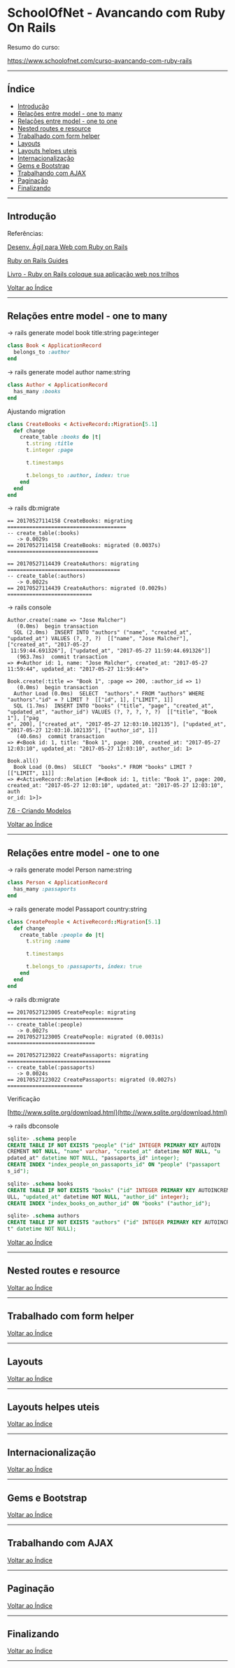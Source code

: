 # SchoolOfNet - Avancando com Ruby On Rails

Resumo do curso:

https://www.schoolofnet.com/curso-avancando-com-ruby-rails

---

## <a name="indice">Índice</a>

- [Introdução](#parte1)
- [Relações entre model - one to many](#parte2)
- [Relações entre model - one to one](#parte3)
- [Nested routes e resource](#parte4)
- [Trabalhado com form helper](#parte5)
- [Layouts](#parte6)
- [Layouts helpes uteis](#parte7)
- [Internacionalização](#parte8)
- [Gems e Bootstrap](#parte9)
- [Trabalhando com AJAX](#parte10)
- [Paginação](#parte11)
- [Finalizando](#parte12)


---

## <a name="parte1">Introdução</a>

Referências:

[Desenv. Ágil para Web com Ruby on Rails](https://www.caelum.com.br/apostila-ruby-on-rails/)

[Ruby on Rails Guides](http://guides.rubyonrails.org/)

[Livro - Ruby on Rails coloque sua aplicação web nos trilhos](https://www.casadocodigo.com.br/products/livro-ruby-on-rails)

[Voltar ao Índice](#indice)

---

## <a name="parte2">Relações entre model - one to many</a>

-> rails generate model book title:string page:integer
```ruby
class Book < ApplicationRecord
  belongs_to :author
end

```

-> rails generate model author name:string
```ruby
class Author < ApplicationRecord
  has_many :books
end

```

Ajustando migration

```ruby
class CreateBooks < ActiveRecord::Migration[5.1]
  def change
    create_table :books do |t|
      t.string :title
      t.integer :page

      t.timestamps

      t.belongs_to :author, index: true
    end
  end
end

```

-> rails db:migrate
```
== 20170527114158 CreateBooks: migrating ======================================
-- create_table(:books)
   -> 0.0029s
== 20170527114158 CreateBooks: migrated (0.0037s) =============================

== 20170527114439 CreateAuthors: migrating ====================================
-- create_table(:authors)
   -> 0.0022s
== 20170527114439 CreateAuthors: migrated (0.0029s) ===========================

```

-> rails console
```
Author.create(:name => "Jose Malcher")
   (0.0ms)  begin transaction
  SQL (2.0ms)  INSERT INTO "authors" ("name", "created_at", "updated_at") VALUES (?, ?, ?)  [["name", "Jose Malcher"], ["created_at", "2017-05-27
 11:59:44.691326"], ["updated_at", "2017-05-27 11:59:44.691326"]]
   (963.7ms)  commit transaction
=> #<Author id: 1, name: "Jose Malcher", created_at: "2017-05-27 11:59:44", updated_at: "2017-05-27 11:59:44">

```

```
Book.create(:title => "Book 1", :page => 200, :author_id => 1)
   (0.0ms)  begin transaction
  Author Load (0.0ms)  SELECT  "authors".* FROM "authors" WHERE "authors"."id" = ? LIMIT ?  [["id", 1], ["LIMIT", 1]]
  SQL (1.7ms)  INSERT INTO "books" ("title", "page", "created_at", "updated_at", "author_id") VALUES (?, ?, ?, ?, ?)  [["title", "Book 1"], ["pag
e", 200], ["created_at", "2017-05-27 12:03:10.102135"], ["updated_at", "2017-05-27 12:03:10.102135"], ["author_id", 1]]
   (40.6ms)  commit transaction
=> #<Book id: 1, title: "Book 1", page: 200, created_at: "2017-05-27 12:03:10", updated_at: "2017-05-27 12:03:10", author_id: 1>

```

```
Book.all()
  Book Load (0.0ms)  SELECT  "books".* FROM "books" LIMIT ?  [["LIMIT", 11]]
=> #<ActiveRecord::Relation [#<Book id: 1, title: "Book 1", page: 200, created_at: "2017-05-27 12:03:10", updated_at: "2017-05-27 12:03:10", auth
or_id: 1>]>

```


[7.6 - Criando Modelos](https://www.caelum.com.br/apostila-ruby-on-rails/active-record/#7-6-criando-modelos)


[Voltar ao Índice](#indice)

---

## <a name="parte3">Relações entre model - one to one</a>

-> rails generate model Person name:string
```ruby
class Person < ApplicationRecord
  has_many :passaports
end

```

-> rails generate model Passaport country:string 

```ruby
class CreatePeople < ActiveRecord::Migration[5.1]
  def change
    create_table :people do |t|
      t.string :name

      t.timestamps

      t.belongs_to :passaports, index: true
    end
  end
end

```
-> rails db:migrate
```
== 20170527123005 CreatePeople: migrating =====================================
-- create_table(:people)
   -> 0.0027s
== 20170527123005 CreatePeople: migrated (0.0031s) ============================

== 20170527123022 CreatePassaports: migrating =================================
-- create_table(:passaports)
   -> 0.0024s
== 20170527123022 CreatePassaports: migrated (0.0027s) ========================

```

Verificação

[http://www.sqlite.org/download.html](http://www.sqlite.org/download.html)

-> rails dbconsole
```sql
sqlite> .schema people
CREATE TABLE IF NOT EXISTS "people" ("id" INTEGER PRIMARY KEY AUTOIN
CREMENT NOT NULL, "name" varchar, "created_at" datetime NOT NULL, "u
pdated_at" datetime NOT NULL, "passaports_id" integer);
CREATE INDEX "index_people_on_passaports_id" ON "people" ("passaport
s_id");

sqlite> .schema books
CREATE TABLE IF NOT EXISTS "books" ("id" INTEGER PRIMARY KEY AUTOINCREMENT NOT NULL, "title" varchar, "page" integer, "created_at" datetime NOT N
ULL, "updated_at" datetime NOT NULL, "author_id" integer);
CREATE INDEX "index_books_on_author_id" ON "books" ("author_id");

sqlite> .schema authors
CREATE TABLE IF NOT EXISTS "authors" ("id" INTEGER PRIMARY KEY AUTOINCREMENT NOT NULL, "name" varchar, "created_at" datetime NOT NULL, "updated_a
t" datetime NOT NULL);


```




[Voltar ao Índice](#indice)

---

## <a name="parte4">Nested routes e resource</a>

[Voltar ao Índice](#indice)

---

## <a name="parte5">Trabalhado com form helper</a>

[Voltar ao Índice](#indice)

---

## <a name="parte6">Layouts</a>

[Voltar ao Índice](#indice)

---

## <a name="parte7">Layouts helpes uteis</a>

[Voltar ao Índice](#indice)

---

## <a name="parte8">Internacionalização</a>

[Voltar ao Índice](#indice)

---

## <a name="parte9">Gems e Bootstrap</a>

[Voltar ao Índice](#indice)

---

## <a name="parte10">Trabalhando com AJAX</a>

[Voltar ao Índice](#indice)

---

## <a name="parte11">Paginação</a>

[Voltar ao Índice](#indice)

---

## <a name="parte12">Finalizando</a>

[Voltar ao Índice](#indice)

---
